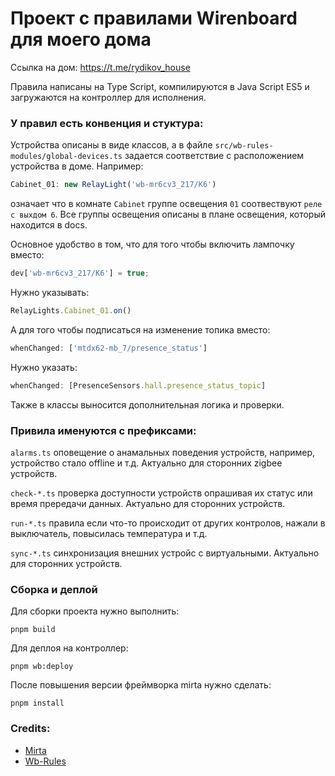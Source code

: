 # Проект с правилами Wirenboard для моего дома 

Ссылка на дом: https://t.me/rydikov_house

Правила написаны на Type Script, компилируются в Java Script ES5 и загружаются на контроллер для исполнения.

### У правил есть конвенция и стуктура:

Устройства описаны в виде классов, а в файле `src/wb-rules-modules/global-devices.ts` задается соответствие с расположением устройства в доме.
Например: 

```js
Cabinet_01: new RelayLight('wb-mr6cv3_217/K6') 
```
означает что в комнате `Cabinet` группе освещения `01` соотвествуют `реле с выхдом 6`.
Все группы освещения описаны в плане освещения, который находится в docs.

Основное удобство в том, что для того чтобы включить лампочку вместо:

```js
dev['wb-mr6cv3_217/K6'] = true;
```

Нужно указывать:

```js
RelayLights.Cabinet_01.on()
```

А для того чтобы подписаться на изменение топика вместо:

```js
whenChanged: ['mtdx62-mb_7/presence_status']
```

Нужно указать:

```js
whenChanged: [PresenceSensors.hall.presence_status_topic]
```

Также в классы выносится дополнительная логика и проверки.

### Привила именуются с префиксами:

`alarms.ts` оповещение о анамальных поведения устройств, например, устройство стало offline и т.д. Актуально для сторонних zigbee устройств.

`check-*.ts` проверка доступности устройств опрашивая их статус или время прередачи данных. Актуально для сторонних устройств.

`run-*.ts` правила если что-то происходит от других контролов, нажали в выключатель, повысилась температура и т.д.

`sync-*.ts` синхронизация внешних устройс с виртуальными. Актуально для сторонних устройств.

### Сборка и деплой

Для сборки проекта нужно выполнить:

```
pnpm build
```

Для деплоя на контроллер:

```
pnpm wb:deploy
```

После повышения версии фреймворка mirta нужно сделать:
```
pnpm install
```

### Credits:

* [Mirta](https://github.com/wb-mirta/core)
* [Wb-Rules](https://github.com/wirenboard/wb-rules)



